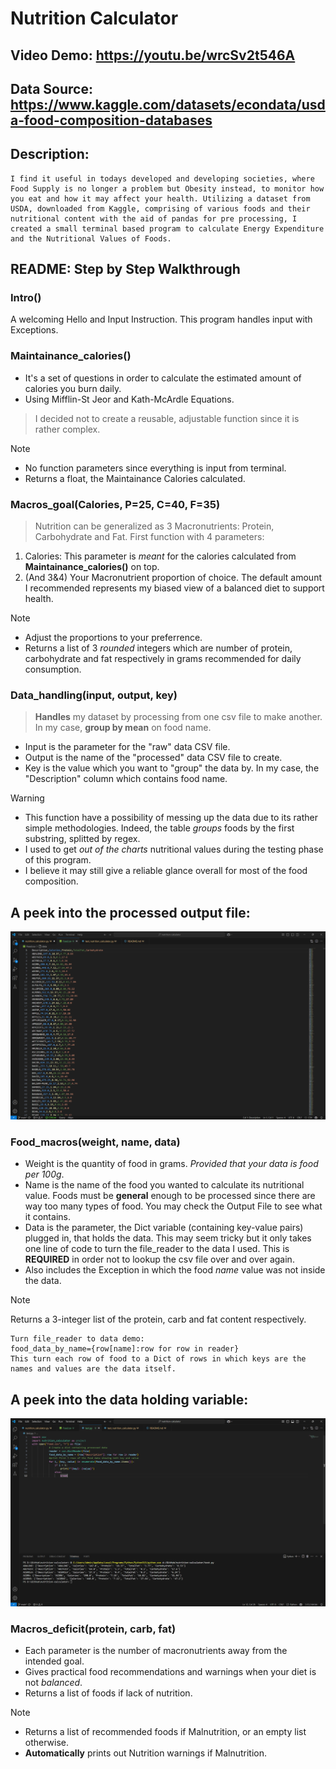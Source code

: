 # Nutrition Calculator
## Video Demo:  <https://youtu.be/wrcSv2t546A>
## Data Source: <https://www.kaggle.com/datasets/econdata/usda-food-composition-databases>
## Description:
```
I find it useful in todays developed and developing societies, where Food Supply is no longer a problem but Obesity instead, to monitor how you eat and how it may affect your health. Utilizing a dataset from USDA, downloaded from Kaggle, comprising of various foods and their nutritional content with the aid of pandas for pre processing, I created a small terminal based program to calculate Energy Expenditure and the Nutritional Values of Foods.
```



## README: Step by Step Walkthrough
### Intro()
A welcoming Hello and Input Instruction. This program handles input with Exceptions.

### Maintainance_calories()
- It's a set of questions in order to calculate the estimated amount of calories you burn daily.
- Using Mifflin-St Jeor and Kath-McArdle Equations.
> I decided not to create a reusable, adjustable function since it is rather complex.

> [!NOTE]
> - No function parameters since everything is input from terminal.
> - Returns a float, the Maintainance Calories calculated.

### Macros_goal(Calories, P=25, C=40, F=35)
> Nutrition can be generalized as 3 Macronutrients: Protein, Carbohydrate and Fat.
First function with 4 parameters:
1. Calories: This parameter is *meant* for the calories calculated from **Maintainance_calories()** on top.
2. (And 3&4) Your Macronutrient proportion of choice.
 The default amount I recommended represents my biased view of a balanced diet to support health.
> [!NOTE]
> - Adjust the proportions to your preferrence.
> - Returns a list of 3 *rounded* integers which are number of protein, carbohydrate and fat respectively in grams recommended for daily consumption.

### Data_handling(input, output, key)
> **Handles** my dataset by processing from one csv file to make another. In my case, **group by mean** on food name.
- Input is the parameter for the "raw" data CSV file.
- Output is the name of the "processed" data CSV file to create.
- Key is the value which you want to "group" the data by. In my case, the "Description" column which contains food name.
> [!WARNING]
> - This function have a possibility of messing up the data due to its rather simple methodologies. Indeed, the table *groups* foods by the first substring, splitted by regex.
> - I used to get *out of the charts* nutritional values during the testing phase of this program. 
> - I believe it may still give a reliable glance overall for most of the food composition.

## A peek into the processed output file:
![A peek into the processed output file](images/Food_csv_peek.png)

### Food_macros(weight, name, data)
- Weight is the quantity of food in grams. *Provided that your data is food per 100g*.
- Name is the name of the food you wanted to calculate its nutritional value. Foods must be **general** enough to be processed since there are way too many types of food. You may check the Output File to see what it contains.
- Data is the parameter, the Dict variable (containing key-value pairs) plugged in, that holds the data. This may seem tricky but it only takes one line of code to turn the file_reader to the data I used. This is **REQUIRED** in order not to lookup the csv file over and over again.
- Also includes the Exception in which the food *name* value was not inside the data.
> [!NOTE]
> Returns a 3-integer list of the protein, carb and fat content respectively.
```
Turn file_reader to data demo:
food_data_by_name={row[name]:row for row in reader}
This turn each row of food to a Dict of rows in which keys are the names and values are the data itself.
```
## A peek into the data holding variable:
![A peek of 5 rows into the data holding variable](images/Food_data_peek.png)

### Macros_deficit(protein, carb, fat)
- Each parameter is the number of macronutrients away from the intended goal.
- Gives practical food recommendations and warnings when your diet is not _balanced_.
- Returns a list of foods if lack of nutrition.

> [!NOTE]
> - Returns a list of recommended foods if Malnutrition, or an empty list otherwise.
> - **Automatically** prints out Nutrition warnings if Malnutrition.